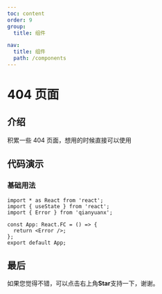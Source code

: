 ```yaml
---
toc: content
order: 9
group:
  title: 组件

nav:
  title: 组件
  path: /components
---
```


# 404 页面

## 介绍

积累一些 404 页面，想用的时候直接可以使用

## 代码演示

### 基础用法

```tsx
import * as React from 'react';
import { useState } from 'react';
import { Error } from 'qianyuanx';

const App: React.FC = () => {
  return <Error />;
};
export default App;
```

## 最后

如果您觉得不错，可以点击右上角**Star**支持一下，谢谢。
